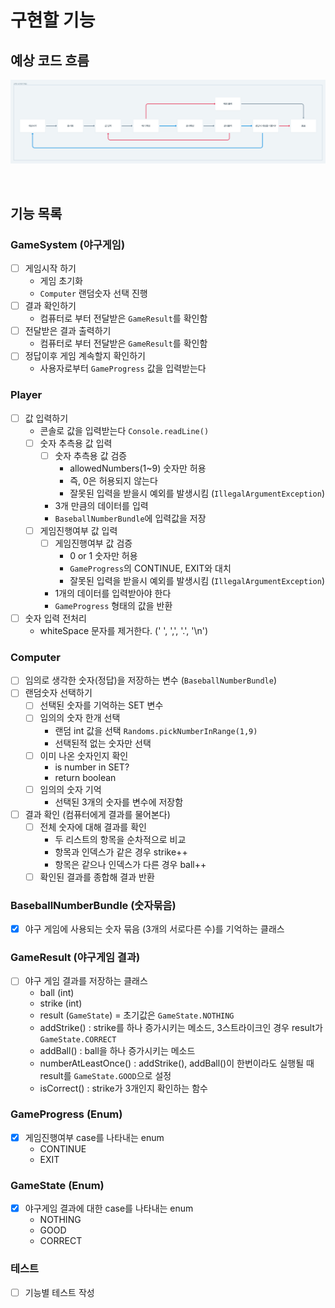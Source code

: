 # 구현할 기능
## 예상 코드 흐름 
![img.png](img.png)

<br/>

## 기능 목록
### GameSystem (야구게임)
- [ ] 게임시작 하기
  - 게임 초기화
  - `Computer` 랜덤숫자 선택 진행
- [ ] 결과 확인하기
  - 컴퓨터로 부터 전달받은 `GameResult`를 확인함
- [ ] 전달받은 결과 출력하기
  - 컴퓨터로 부터 전달받은 `GameResult`를 확인함
- [ ] 정답이후 게임 계속할지 확인하기
  - 사용자로부터 `GameProgress` 값을 입력받는다

### Player
- [ ] 값 입력하기
  - 콘솔로 값을 입력받는다 `Console.readLine()`
  - [ ] 숫자 추측용 값 입력
    - [ ] 숫자 추측용 값 검증
      - allowedNumbers(1~9) 숫자만 허용
      - 즉, 0은 허용되지 않는다
      - 잘못된 입력을 받을시 예외를 발생시킴 (`IllegalArgumentException`)
    - 3개 만큼의 데이터를 입력
    - `BaseballNumberBundle`에 입력값을 저장
  - [ ] 게임진행여부 값 입력
    - [ ] 게임진행여부 값 검증
      - 0 or 1 숫자만 허용
      - `GameProgress`의 CONTINUE, EXIT와 대치
      - 잘못된 입력을 받을시 예외를 발생시킴 (`IllegalArgumentException`)
    - 1개의 데이터를 입력받아야 한다
    - `GameProgress` 형태의 값을 반환
- [ ] 숫자 입력 전처리
  - whiteSpace 문자를 제거한다. (' ', ',', '.', '\n')

### Computer
- [ ] 임의로 생각한 숫자(정답)을 저장하는 변수 (`BaseballNumberBundle`)
- [ ] 랜덤숫자 선택하기
  - [ ] 선택된 숫자를 기억하는 SET 변수
  - [ ] 임의의 숫자 한개 선택
    - 랜덤 int 값을 선택 `Randoms.pickNumberInRange(1,9)`
    - 선택된적 없는 숫자만 선택
  - [ ] 이미 나온 숫자인지 확인
    - is number in SET?
    - return boolean
  - [ ] 임의의 숫자 기억
    - 선택된 3개의 숫자를 변수에 저장함
- [ ] 결과 확인 (컴퓨터에게 결과를 물어본다)
  - [ ] 전체 숫자에 대해 결과를 확인
    - 두 리스트의 항목을 순차적으로 비교
    - 항목과 인덱스가 같은 경우 strike++
    - 항목은 같으나 인덱스가 다른 경우 ball++
  - [ ] 확인된 결과를 종합해 결과 반환

### BaseballNumberBundle (숫자묶음)
- [x] 야구 게임에 사용되는 숫자 묶음 (3개의 서로다른 수)를 기억하는 클래스

### GameResult (야구게임 결과)
- [ ] 야구 게임 결과를 저장하는 클래스
  - ball (int)
  - strike (int)
  - result (`GameState`) = 초기값은 `GameState.NOTHING`
  - addStrike() : strike를 하나 증가시키는 메소드, 3스트라이크인 경우 result가 `GameState.CORRECT`
  - addBall() : ball을 하나 증가시키는 메소드
  - numberAtLeastOnce() : addStrike(), addBall()이 한번이라도 실행될 때 result를 `GameState.GOOD`으로 설정
  - isCorrect() : strike가 3개인지 확인하는 함수

### GameProgress (Enum)
- [x] 게임진행여부 case를 나타내는 enum
  - CONTINUE
  - EXIT

### GameState (Enum)
- [x] 야구게임 결과에 대한 case를 나타내는 enum
  - NOTHING
  - GOOD
  - CORRECT

### 테스트
- [ ] 기능별 테스트 작성
